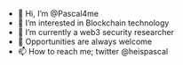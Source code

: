 - 👋 Hi, I’m @Pascal4me
- 👀 I’m interested in Blockchain technology
- 🌱 I’m currently a web3 security researcher 
- 🫡 Opportunities are always  welcome 
- 📫 How to reach me; twitter @heispascal

<!---
Pascal4me/Pascal4me is a ✨ special ✨ repository because its `README.md` (this file) appears on your GitHub profile.
You can click the Preview link to take a look at your changes.
--->
